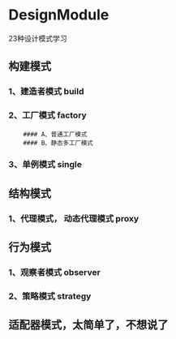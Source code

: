 # DesignModule
23种设计模式学习

## 构建模式
### 1、建造者模式 build
### 2、工厂模式 factory
        #### A、普通工厂模式
        #### B、静态多工厂模式
### 3、单例模式 single


## 结构模式 
### 1、代理模式， 动态代理模式 proxy


## 行为模式
### 1、观察者模式 observer
### 2、策略模式 strategy


## 适配器模式，太简单了，不想说了